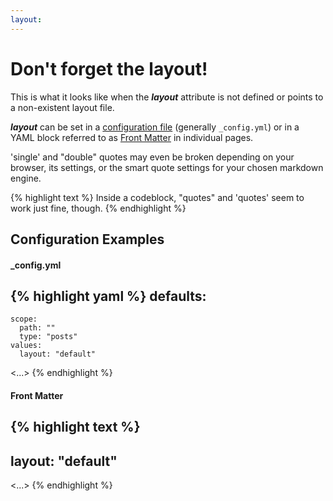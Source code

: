 ```yaml
---
layout:
---
```


# Don't forget the layout!

This is what it looks like when the ***layout*** attribute is not defined or
points to a non-existent layout file.

***layout*** can be set in a [configuration
file](https://jekyllrb.com/docs/configuration/) (generally `_config.yml`) or in
a YAML block referred to as [Front
Matter](https://jekyllrb.com/docs/frontmatter/) in individual pages.

'single' and "double" quotes may even be broken depending on your browser, its
settings, or the smart quote settings for your chosen markdown engine.

{% highlight text %}
Inside a codeblock, "quotes" and 'quotes' seem to work just fine, though.
{% endhighlight %}

## Configuration Examples

#### _config.yml

{% highlight yaml %}
defaults:
  -
    scope:
      path: ""
      type: "posts"
    values:
      layout: "default"
<...>
{% endhighlight %}

#### Front Matter

{% highlight text %}
---
layout: "default"
---

<...>
{% endhighlight %}

<!-- vim: set tw=80 ts=2 sw=2 et: -->
